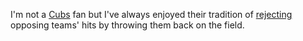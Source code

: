 I'm not a <a href="https://en.wikipedia.org/wiki/Chicago_Cubs">Cubs</a> fan but I've always enjoyed their tradition of <a href="https://www.youtube.com/watch?v=BSgc7wuiN30">rejecting</a> opposing teams' hits by throwing them back on the field.
